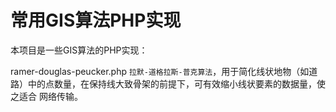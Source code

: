 # 常用GIS算法PHP实现

本项目是一些GIS算法的PHP实现：

ramer-douglas-peucker.php `拉默-道格拉斯-普克算法`，用于简化线状地物（如道路）中的点数量，在保持线大致骨架的前提下，可有效缩小线状要素的数据量，使之适合
网络传输。
